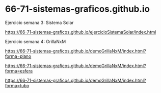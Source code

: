 # 66-71-sistemas-graficos.github.io

Ejercicio semana 3: Sistema Solar

https://66-71-sistemas-graficos.github.io/ejercicioSistemaSolar/index.html

Ejercicio semana 4: GrillaNxM

https://66-71-sistemas-graficos.github.io/demoGrillaNxM/index.html?forma=plano

https://66-71-sistemas-graficos.github.io/demoGrillaNxM/index.html?forma=esfera

https://66-71-sistemas-graficos.github.io/demoGrillaNxM/index.html?forma=tubo
